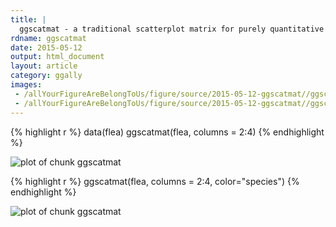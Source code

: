 ```yaml
---
title: |
  ggscatmat - a traditional scatterplot matrix for purely quantitative variables
rdname: ggscatmat
date: 2015-05-12
output: html_document
layout: article
category: ggally
images:
 - /allYourFigureAreBelongToUs/figure/source/2015-05-12-ggscatmat//ggscatmat-1.png
 - /allYourFigureAreBelongToUs/figure/source/2015-05-12-ggscatmat//ggscatmat-2.png
---
```





{% highlight r %}
data(flea)
ggscatmat(flea, columns = 2:4)
{% endhighlight %}

![plot of chunk ggscatmat](/allYourFigureAreBelongToUs/figure/source/2015-05-12-ggscatmat/ggscatmat-1.png) 

{% highlight r %}
ggscatmat(flea, columns = 2:4, color="species")
{% endhighlight %}

![plot of chunk ggscatmat](/allYourFigureAreBelongToUs/figure/source/2015-05-12-ggscatmat/ggscatmat-2.png) 
